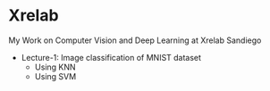 # Xrelab
My Work on Computer Vision and Deep Learning at Xrelab Sandiego

+ Lecture-1: Image classification of MNIST dataset 
  + Using KNN
  + Using SVM
